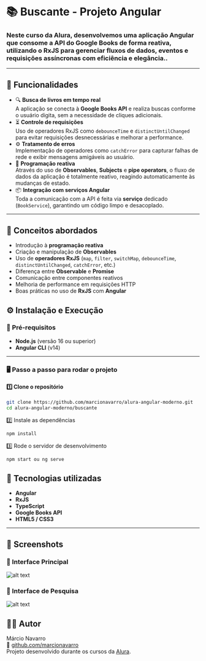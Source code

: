 # 📚 Buscante - Projeto Angular
### Neste curso da Alura, desenvolvemos uma aplicação Angular que consome a API do Google Books de forma reativa, utilizando o RxJS para gerenciar fluxos de dados, eventos e requisições assíncronas com eficiência e elegância..
---

## 🚀 Funcionalidades


- 🔍 **Busca de livros em tempo real**  
  A aplicação se conecta à **Google Books API** e realiza buscas conforme o usuário digita, sem a necessidade de cliques adicionais.
- ⏳ **Controle de requisições**  
  Uso de operadores RxJS como `debounceTime` e `distinctUntilChanged` para evitar requisições desnecessárias e melhorar a performance.
- ⚙️ **Tratamento de erros**  
  Implementação de operadores como `catchError` para capturar falhas de rede e exibir mensagens amigáveis ao usuário.
- 🔄 **Programação reativa**  
  Através do uso de **Observables**, **Subjects** e **pipe operators**, o fluxo de dados da aplicação é totalmente reativo, reagindo automaticamente às mudanças de estado.
- 📦 **Integração com serviços Angular**  
  Toda a comunicação com a API é feita via **serviço** dedicado (`BookService`), garantindo um código limpo e desacoplado.

---  

## 🧠 Conceitos abordados

- Introdução à **programação reativa**  
- Criação e manipulação de **Observables**  
- Uso de **operadores RxJS** (`map`, `filter`, `switchMap`, `debounceTime`, `distinctUntilChanged`, `catchError`, etc.)  
- Diferença entre **Observable** e **Promise**  
- Comunicação entre componentes reativos  
- Melhoria de performance em requisições HTTP  
- Boas práticas no uso de **RxJS** com **Angular**

## ⚙️ Instalação e Execução

### 🔧 Pré-requisitos
- **Node.js** (versão 16 ou superior)
- **Angular CLI** (v14)

---

### 🖥️ Passo a passo para rodar o projeto

#### 1️⃣ Clone o repositório
```bash
git clone https://github.com/marcionavarro/alura-angular-moderno.git
cd alura-angular-moderno/buscante
````

2️⃣ Instale as dependências
```bash
npm install
````

3️⃣ Rode o servidor de desenvolvimento
```bash
npm start ou ng serve
````


## 🧩 Tecnologias utilizadas

- **Angular**  
- **RxJS**  
- **TypeScript**  
- **Google Books API**  
- **HTML5 / CSS3**

---


## 📸 Screenshots

### 🧾 Interface Principal
![alt text](image1.png)

### 🧾 Interface de Pesquisa
![alt text](image2.png)


## 🧑‍💻 Autor

Márcio Navarro  
📍 [github.com/marcionavarro](github.com/marcionavarro)  
Projeto desenvolvido durante os cursos da [Alura](https://www.alura.com.br/).